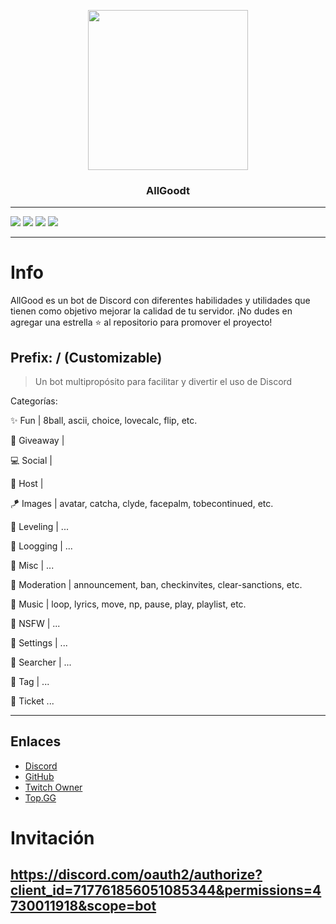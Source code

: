 <p align="center">
  <img width="256" height="256" src="https://i.imgur.com/HjmXCsU.png">
</p>
  
<h3 align="center">AllGoodt</h3>


---
![](https://img.shields.io/badge/Code-JavaScript-informational?style=flat&logo=javascript&logoColor=FFD620&color=4E89D8)
<a href="https://discord.com/oauth2/authorize?client_id=717761856051085344&permissions=4730011918&scope=bot"><img src="https://img.shields.io/static/v1?label=Invite%20Me&message=Quesito%235063&plastic&color=4E89D8&logo=discord&logoColor=white"></a>
<a href="https://github.com/zILui"><img src="https://img.shields.io/static/v1?label=Owner%20&message=Lui%239680&plastic&color=4E89D8&logo=discord&logoColor=white"></a>
![](https://img.shields.io/badge/Editor-Visual_Studio_Code-informational?style=flat&logo=visual-studio-code&logoColor=4F9CFF&color=4E89D8)

---
# Info

AllGood es un bot de Discord con diferentes habilidades y utilidades que tienen como objetivo mejorar la calidad de tu servidor.
¡No dudes en agregar una estrella ⭐ al repositorio para promover el proyecto!

## Prefix: / (Customizable)

> Un bot multipropósito para facilitar y divertir el uso de Discord

Categorías:

✨ Fun | 8ball, ascii, choice, lovecalc, flip, etc.

🎉 Giveaway |

💻 Social |

🔩 Host |

🪁 Images | avatar, catcha, clyde, facepalm, tobecontinued, etc.

🧪 Leveling | ...

💾 Loogging | ...

🎪 Misc | ...

🔐 Moderation | announcement, ban, checkinvites, clear-sanctions, etc.

📀 Music | loop, lyrics, move, np, pause, play, playlist, etc.

🚫 NSFW | ...

🔗 Settings | ...

🛒 Searcher | ...

🎫 Tag | ...

🔖 Ticket  ...

---

## Enlaces

* [Discord](https://discord.gg/aRS5uvwG65)
* [GitHub](https://github.com/zILui/Quesito)
* [Twitch Owner](https://www.twitch.tv/zluisone)
* [Top.GG](https://top.gg/bot/717761856051085344)

# Invitación
## https://discord.com/oauth2/authorize?client_id=717761856051085344&permissions=4730011918&scope=bot
